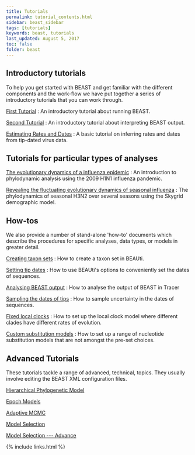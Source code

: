 ```yaml
---
title: Tutorials
permalink: tutorial_contents.html
sidebar: beast_sidebar
tags: [tutorials]
keywords: beast, tutorials
last_updated: August 5, 2017
toc: false
folder: beast
---
```


## Introductory tutorials

To help you get started with BEAST and get familiar with the different components and the work-flow we have put together a series of introductory tutorials that you can work through.

[First Tutorial](first_tutorial)
: An introductory tutorial about running BEAST.

[Second Tutorial](second_tutorial)
: An introductory tutorial about interpreting BEAST output.

[Estimating Rates and Dates](rates_and_dates)
: A basic tutorial on inferring rates and dates from tip-dated virus data.

## Tutorials for particular types of analyses

[The evolutionary dynamics of a influenza epidemic](phylodynamics_of_epidemic_influenza)
: An introduction to phylodynamic analysis using the 2009 H1N1 influenza pandemic.

[Revealing the fluctuating evolutionary dynamics of seasonal influenza](phylodynamics_of_seasonal_influenza)
: The phylodynamics of seasonal H3N2 over several seasons using the Skygrid demographic model.

## How-tos

We also provide a number of stand-alone 'how-to' documents which describe the procedures for specific analyses, data types, or models in greater detail.

[Creating taxon sets](taxon_sets)
: How to create a taxon set in BEAUti.

[Setting tip dates](tip_dates)
: How to use BEAUti's options to conveniently set the dates of sequences.

[Analysing BEAST output](analysing_beast_output)
: How to analyse the output of BEAST in Tracer

[Sampling the dates of tips](tip_date_sampling)
: How to sample uncertainty in the dates of sequences.

[Fixed local clocks](fixed_local_clocks)
: How to set up the local clock model where different clades have different rates of evolution.

[Custom substitution models](custom_substitution_models)
: How to set up a range of nucleotide substitution models that are not amongst the pre-set choices.

## Advanced Tutorials

These tutorials tackle a range of advanced, technical, topics. They usually involve editing the BEAST XML configuration files.

[Hierarchical Phylogenetic Model](hierarchical_models)

[Epoch Models](epoch_tutorial)

[Adaptive MCMC](adaptive_mcmc_tutorial)

[Model Selection](model_selection_1)

[Model Selection --- Advance](model_selection_2)

{% include links.html %}

